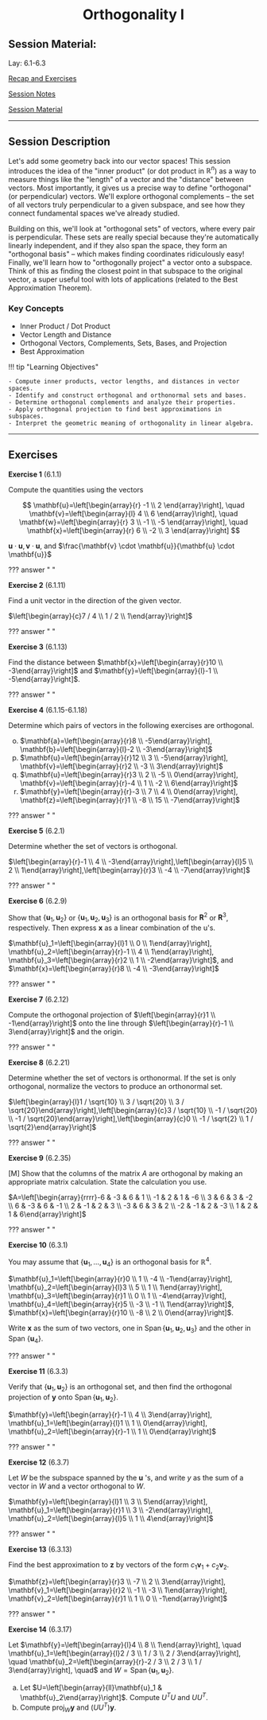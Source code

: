 <h1 align="center">Orthogonality I</h1>

## Session Material:

Lay: 6.1-6.3

[Recap and Exercises]()

[Session Notes]()

[Session Material](https://viaucdk-my.sharepoint.com/:f:/g/personal/rib_viauc_dk/EsTiRlgRBLpMku31mwnbViIBHTOgpvFeUWhBaN0WGJJMkA?e=KYrKvB)

---

## Session Description

Let's add some geometry back into our vector spaces! This session introduces the idea of the "inner product" (or dot product in $\mathbb{R}^n$) as a way to measure things like the "length" of a vector and the "distance" between vectors. Most importantly, it gives us a precise way to define "orthogonal" (or perpendicular) vectors. We'll explore orthogonal complements – the set of all vectors truly perpendicular to a given subspace, and see how they connect fundamental spaces we've already studied.

Building on this, we'll look at "orthogonal sets" of vectors, where every pair is perpendicular. These sets are really special because they're automatically linearly independent, and if they also span the space, they form an "orthogonal basis" – which makes finding coordinates ridiculously easy! Finally, we'll learn how to "orthogonally project" a vector onto a subspace. Think of this as finding the closest point in that subspace to the original vector, a super useful tool with lots of applications (related to the Best Approximation Theorem).

### Key Concepts

* Inner Product / Dot Product
* Vector Length and Distance
* Orthogonal Vectors, Complements, Sets, Bases, and Projection
* Best Approximation

!!! tip "Learning Objectives"

    - Compute inner products, vector lengths, and distances in vector spaces.
    - Identify and construct orthogonal and orthonormal sets and bases.
    - Determine orthogonal complements and analyze their properties.
    - Apply orthogonal projection to find best approximations in subspaces.
    - Interpret the geometric meaning of orthogonality in linear algebra.

---

## Exercises

<!--
"Do this exercise first.pdf" 
6.1: 1, 11, 13, 15-18  
6.2: 1, 9, 12, 21, 35      
6.3: 1, 3, 7, 13, 17 
-->
<style type="text/css">
    ol { list-style-type: lower-alpha; }
</style>

**Exercise 1** (6.1.1)

Compute the quantities using the vectors

$$
\mathbf{u}=\left[\begin{array}{r}
-1 \\
2
\end{array}\right], \quad \mathbf{v}=\left[\begin{array}{l}
4 \\
6
\end{array}\right], \quad \mathbf{w}=\left[\begin{array}{r}
3 \\
-1 \\
-5
\end{array}\right], \quad \mathbf{x}=\left[\begin{array}{r}
6 \\
-2 \\
3
\end{array}\right]
$$

$\mathbf{u} \cdot \mathbf{u}, \mathbf{v} \cdot \mathbf{u}$, and $\frac{\mathbf{v} \cdot \mathbf{u}}{\mathbf{u} \cdot \mathbf{u}}$

??? answer "&nbsp;"

**Exercise 2** (6.1.11)

Find a unit vector in the direction of the given vector.

$\left[\begin{array}{c}7 / 4 \\ 1 / 2 \\ 1\end{array}\right]$

??? answer "&nbsp;"

**Exercise 3** (6.1.13)

Find the distance between $\mathbf{x}=\left[\begin{array}{r}10 \\ -3\end{array}\right]$ and $\mathbf{y}=\left[\begin{array}{l}-1 \\ -5\end{array}\right]$.

??? answer "&nbsp;"

**Exercise 4** (6.1.15-6.1.18)

Determine which pairs of vectors in the following exercises are orthogonal.

15. $\mathbf{a}=\left[\begin{array}{r}8 \\ -5\end{array}\right], \mathbf{b}=\left[\begin{array}{l}-2 \\ -3\end{array}\right]$
16. $\mathbf{u}=\left[\begin{array}{r}12 \\ 3 \\ -5\end{array}\right], \mathbf{v}=\left[\begin{array}{r}2 \\ -3 \\ 3\end{array}\right]$
17. $\mathbf{u}=\left[\begin{array}{r}3 \\ 2 \\ -5 \\ 0\end{array}\right], \mathbf{v}=\left[\begin{array}{r}-4 \\ 1 \\ -2 \\ 6\end{array}\right]$
18. $\mathbf{y}=\left[\begin{array}{r}-3 \\ 7 \\ 4 \\ 0\end{array}\right], \mathbf{z}=\left[\begin{array}{r}1 \\ -8 \\ 15 \\ -7\end{array}\right]$

??? answer "&nbsp;"

**Exercise 5** (6.2.1)

Determine whether the set of vectors is orthogonal.

$\left[\begin{array}{r}-1 \\ 4 \\ -3\end{array}\right],\left[\begin{array}{l}5 \\ 2 \\ 1\end{array}\right],\left[\begin{array}{r}3 \\ -4 \\ -7\end{array}\right]$

??? answer "&nbsp;"

**Exercise 6** (6.2.9)

Show that $\left\{\mathbf{u}_1, \mathbf{u}_2\right\}$ or $\left\{\mathbf{u}_1, \mathbf{u}_2, \mathbf{u}_3\right\}$ is an orthogonal basis for $\mathbf{R}^2$ or $\mathbf{R}^3$, respectively. Then express $\mathbf{x}$ as a linear combination of the u's.

$\mathbf{u}_1=\left[\begin{array}{l}1 \\ 0 \\ 1\end{array}\right], \mathbf{u}_2=\left[\begin{array}{r}-1 \\ 4 \\ 1\end{array}\right], \mathbf{u}_3=\left[\begin{array}{r}2 \\ 1 \\ -2\end{array}\right]$, and $\mathbf{x}=\left[\begin{array}{r}8 \\ -4 \\ -3\end{array}\right]$

??? answer "&nbsp;"

**Exercise 7** (6.2.12)

Compute the orthogonal projection of $\left[\begin{array}{r}1 \\ -1\end{array}\right]$ onto the line through $\left[\begin{array}{r}-1 \\ 3\end{array}\right]$ and the origin.

??? answer "&nbsp;"

**Exercise 8** (6.2.21)

Determine whether the set of vectors is orthonormal. If the set is only orthogonal, normalize the vectors to produce an orthonormal set.

$\left[\begin{array}{l}1 / \sqrt{10} \\ 3 / \sqrt{20} \\ 3 / \sqrt{20}\end{array}\right],\left[\begin{array}{c}3 / \sqrt{10} \\ -1 / \sqrt{20} \\ -1 / \sqrt{20}\end{array}\right],\left[\begin{array}{c}0 \\ -1 / \sqrt{2} \\ 1 / \sqrt{2}\end{array}\right]$

??? answer "&nbsp;"

**Exercise 9** (6.2.35)

[M] Show that the columns of the matrix $A$ are orthogonal by making an appropriate matrix calculation. State the calculation you use.

$A=\left[\begin{array}{rrrr}-6 & -3 & 6 & 1 \\ -1 & 2 & 1 & -6 \\ 3 & 6 & 3 & -2 \\ 6 & -3 & 6 & -1 \\ 2 & -1 & 2 & 3 \\ -3 & 6 & 3 & 2 \\ -2 & -1 & 2 & -3 \\ 1 & 2 & 1 & 6\end{array}\right]$

??? answer "&nbsp;"

**Exercise 10** (6.3.1)

You may assume that $\left\{\mathbf{u}_1, \ldots, \mathbf{u}_4\right\}$ is an orthogonal basis for $\mathbb{R}^4$.

$\mathbf{u}_1=\left[\begin{array}{r}0 \\ 1 \\ -4 \\ -1\end{array}\right], \mathbf{u}_2=\left[\begin{array}{l}3 \\ 5 \\ 1 \\ 1\end{array}\right], \mathbf{u}_3=\left[\begin{array}{r}1 \\ 0 \\ 1 \\ -4\end{array}\right], \mathbf{u}_4=\left[\begin{array}{r}5 \\ -3 \\ -1 \\ 1\end{array}\right]$, $\mathbf{x}=\left[\begin{array}{r}10 \\ -8 \\ 2 \\ 0\end{array}\right]$. 

Write $\mathbf{x}$ as the sum of two vectors, one in
$\operatorname{Span}\left\{\mathbf{u}_1, \mathbf{u}_2, \mathbf{u}_3\right\}$ and the other in Span $\left\{\mathbf{u}_4\right\}$.

??? answer "&nbsp;"

**Exercise 11** (6.3.3)

Verify that $\left\{\mathbf{u}_1, \mathbf{u}_2\right\}$ is an orthogonal set, and then find the orthogonal projection of $\mathbf{y}$ onto $\operatorname{Span}\left\{\mathbf{u}_1, \mathbf{u}_2\right\}$.

$\mathbf{y}=\left[\begin{array}{r}-1 \\ 4 \\ 3\end{array}\right], \mathbf{u}_1=\left[\begin{array}{l}1 \\ 1 \\ 0\end{array}\right], \mathbf{u}_2=\left[\begin{array}{r}-1 \\ 1 \\ 0\end{array}\right]$

??? answer "&nbsp;"

**Exercise 12** (6.3.7)

Let $W$ be the subspace spanned by the $\mathbf{u}$ 's, and write $y$ as the sum of a vector in $W$ and a vector orthogonal to $W$.

$\mathbf{y}=\left[\begin{array}{l}1 \\ 3 \\ 5\end{array}\right], \mathbf{u}_1=\left[\begin{array}{r}1 \\ 3 \\ -2\end{array}\right], \mathbf{u}_2=\left[\begin{array}{l}5 \\ 1 \\ 4\end{array}\right]$

??? answer "&nbsp;"

**Exercise 13** (6.3.13)

Find the best approximation to $\mathbf{z}$ by vectors of the form $c_1 \mathbf{v}_1+c_2 \mathbf{v}_2$.

$\mathbf{z}=\left[\begin{array}{r}3 \\ -7 \\ 2 \\ 3\end{array}\right], \mathbf{v}_1=\left[\begin{array}{r}2 \\ -1 \\ -3 \\ 1\end{array}\right], \mathbf{v}_2=\left[\begin{array}{r}1 \\ 1 \\ 0 \\ -1\end{array}\right]$

??? answer "&nbsp;"

**Exercise 14** (6.3.17)

Let $\mathbf{y}=\left[\begin{array}{l}4 \\ 8 \\ 1\end{array}\right], \quad \mathbf{u}_1=\left[\begin{array}{l}2 / 3 \\ 1 / 3 \\ 2 / 3\end{array}\right], \quad \mathbf{u}_2=\left[\begin{array}{r}-2 / 3 \\ 2 / 3 \\ 1 / 3\end{array}\right], \quad$ and
$W=\operatorname{Span}\left\{\mathbf{u}_1, \mathbf{u}_2\right\}$.

1. Let $U=\left[\begin{array}{ll}\mathbf{u}_1 & \mathbf{u}_2\end{array}\right]$. Compute $U^T U$ and $U U^T$.
2. Compute $\operatorname{proj}_W \mathbf{y}$ and $\left(U U^T\right) \mathbf{y}$.